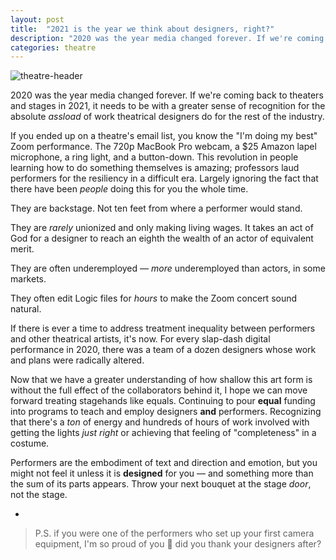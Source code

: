 ```yaml
---
layout: post
title:  "2021 is the year we think about designers, right?"
description: "2020 was the year media changed forever. If we're coming back to theaters and stages in 2021, it needs to be with a greater sense of recognition."
categories: theatre
---
```

<meta property="og:image" content="https://raw.githubusercontent.com/CarterLiebman/carterliebman.github.io/master/_img/designers_stage.jpg">
<meta property="og:title" content="2021 is the year we think about designers, right?">
<meta property="og:description" content="2020 was the year media changed forever. If we're coming back to theaters and stages in 2021, it needs to be with a greater sense of recognition for the absolute assload of work theatrical designers do for the rest of the industry.">
<meta property="og:url" content="https://blog.carterliebman.com/theatre/2021/01/11/designers-in-2021.html">

![theatre-header](https://raw.githubusercontent.com/CarterLiebman/carterliebman.github.io/master/_img/designers_stage.jpg)


2020 was the year media changed forever. If we're coming back to theaters and stages in 2021, it needs to be with a greater sense of recognition for the absolute _assload_ of work theatrical designers do for the rest of the industry.

If you ended up on a theatre's email list, you know the "I'm doing my best" Zoom performance. The 720p MacBook Pro webcam, a $25 Amazon lapel microphone, a ring light, and a button-down. This revolution in people learning how to do something themselves is amazing; professors laud performers for the resiliency in a difficult era. Largely ignoring the fact that there have been _people_ doing this for you the whole time.

They are backstage. Not ten feet from where a performer would stand.

They are  _rarely_ unionized and only making living wages. It takes an act of God for a designer to reach an eighth the wealth of an actor of equivalent merit.

They are often underemployed — _more_ underemployed than actors, in some markets.

They often edit Logic files for _hours_ to make the Zoom concert sound natural.

If there is ever a time to address treatment inequality between performers and other theatrical artists, it's now. For every slap-dash digital performance in 2020, there was a team of a dozen designers whose work and plans were radically altered.

Now that we have a greater understanding of how shallow this art form is without the full effect of the collaborators behind it, I hope we can move forward treating stagehands like equals. Continuing to pour **equal** funding into programs to teach and employ designers **and** performers. Recognizing that there's a _ton_ of energy and hundreds of hours of work involved with getting the lights _just right_ or achieving that feeling of "completeness" in a costume. 

Performers are the embodiment of text and direction and emotion, but you might not feel it unless it is **designed** for you — and something more than the sum of its parts appears. Throw your next bouquet at the stage *door*, not the stage.

-

> P.S. if you were one of the performers who set up your first camera equipment, I'm so proud of you 🥺 did you thank your designers after?